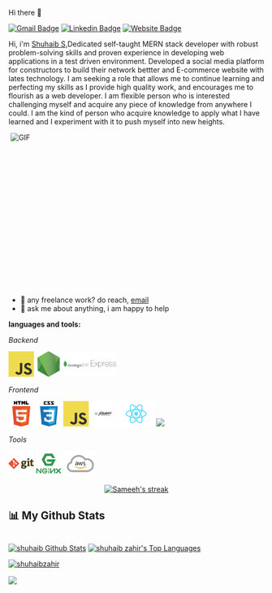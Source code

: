  Hi there 👋



<!--
**abdullakn/abdullakn** is a ✨ _special_ ✨ repository because its `README.md` (this file) appears on your GitHub profile.

Here are some ideas to get you started:

- 🔭 I’m currently working on ...
- 🌱 I’m currently learning ...
- 👯 I’m looking to collaborate on ...
- 🤔 I’m looking for help with ...
- 💬 Ask me about ...
- 📫 How to reach me: ...
- 😄 Pronouns: ...
- ⚡ Fun fact: ...
-->

[![Gmail Badge](https://img.shields.io/badge/-sameeh-c14438?style=flat&logo=Gmail&logoColor=white&link=mailto:yesshuhaib.ss@gmail.com)](mailto:yesshuhaib.ss@gmail.com)
[![Linkedin Badge](https://img.shields.io/badge/-Sameeh.M-blue?style=flat&logo=Linkedin&logoColor=white&link=https://www.linkedin.com/in/shuhaibzahir/)](https://www.linkedin.com/in/shuhaibzahir/)
[![Website Badge](https://img.shields.io/badge/-Sameeh.M-green?style=flat&logo=Google-Chrome&logoColor=white&link=https://shuhaib.tech)](https://shuhaib.tech)
 

Hi, i'm [Shuhaib S](https://shuhaib.tech/),Dedicated self-taught MERN stack developer with robust problem-solving skills and proven experience in 
developing web applications in a test driven environment. Developed a social media platform for constructors to build their network bettter and E-commerce website with lates technology. I am seeking a role that allows me to continue learning and perfecting my skills as I provide high quality work, and encourages me to flourish as a web developer. I am flexible person who is interested challenging myself and acquire any piece of knowledge from anywhere I could. I am the kind of person who acquire knowledge to apply what I have learned and I experiment with it to push myself into new heights.

 <img align="right" alt="GIF" src="https://github.com/abhisheknaiidu/abhisheknaiidu/blob/master/code.gif?raw=true" width="500" height="320" />



- 💼 any freelance work? do reach, [email](mailto:yesshuhaib.ss@gmail.com) 
- 💬 ask me about anything, i am happy to help



**languages and tools:**  

*Backend*

<code><img height="50" src="https://raw.githubusercontent.com/github/explore/80688e429a7d4ef2fca1e82350fe8e3517d3494d/topics/javascript/javascript.png"></code>
<code><img height="50" src="https://raw.githubusercontent.com/github/explore/80688e429a7d4ef2fca1e82350fe8e3517d3494d/topics/nodejs/nodejs.png"></code>
<code><img height="50" src="https://raw.githubusercontent.com/github/explore/80688e429a7d4ef2fca1e82350fe8e3517d3494d/topics/mongodb/mongodb.png"></code>
<code><img height="50" src="https://raw.githubusercontent.com/github/explore/80688e429a7d4ef2fca1e82350fe8e3517d3494d/topics/express/express.png"></code>
<!-- <code><img height="50" src="https://raw.githubusercontent.com/github/explore/80688e429a7d4ef2fca1e82350fe8e3517d3494d/topics/postgres/postgres.png"></code> -->
*Frontend*

<code><img height="50" src="https://raw.githubusercontent.com/github/explore/80688e429a7d4ef2fca1e82350fe8e3517d3494d/topics/html/html.png"></code>
<code><img height="50" src="https://raw.githubusercontent.com/github/explore/80688e429a7d4ef2fca1e82350fe8e3517d3494d/topics/css/css.png"></code>
<code><img height="50" src="https://raw.githubusercontent.com/github/explore/5c058a388828bb5fde0bcafd4bc867b5bb3f26f3/topics/javascript/javascript.png"></code>
<code><img height="50" src="https://raw.githubusercontent.com/github/explore/80688e429a7d4ef2fca1e82350fe8e3517d3494d/topics/jquery/jquery.png"></code>
<code><img height="50" src="https://github.com/abdullakn/abdullakn/blob/main/react.png"></code>
<code><img height="50" src="https://upload.wikimedia.org/wikipedia/commons/b/b2/Bootstrap_logo.svg"></code>
 
*Tools*
 
<code><img height="50" src="https://raw.githubusercontent.com/github/explore/80688e429a7d4ef2fca1e82350fe8e3517d3494d/topics/git/git.png"></code>
<code><img height="50" src="https://github.com/abdullakn/abdullakn/blob/main/nginx.png"></code>
<code><img height="50" src="https://github.com/abdullakn/abdullakn/blob/main/aws.png"></code>



<p align="center">
    <a href="https://github.com/Sameeh7383/github-readme-streak-stats">
        <img title="🔥 Get streak stats for your profile at git.io/streak-stats" alt="Sameeh's streak" src="https://github-readme-streak-stats.herokuapp.com/?user=Sameeh7383&theme=black-ice&hide_border=true&stroke=0000&background=060A0CD0"/>
    </a>
</p>



## 📊 My Github Stats

  <br/>
    <a href="https://github.com/shuhaibzahir/github-readme-stats"><img alt="shuhaib Github Stats" src="https://github-readme-stats.vercel.app/api?username=shuhaibzahir&show_icons=true&count_private=true&theme=react&hide_border=true&bg_color=0D1117" /></a>
  <a href="https://github.com/shuhaibzahir/github-readme-stats"><img alt="shuhaib zahir's Top Languages" src="https://github-readme-stats.vercel.app/api/top-langs/?username=shuhaibzahir&langs_count=8&count_private=true&layout=compact&theme=react&hide_border=true&bg_color=0D1117" /></a>
  <br/>

<a href="https://github.com/shuhaibzahir/github-readme-activity-graph"><img alt="shuhaibzahir" src="https://activity-graph.herokuapp.com/graph?username=shuhaibzahir&bg_color=0D1117&color=5BCDEC&line=5BCDEC&point=FFFFFF&hide_border=true" /></a>


<a href="https://github.com/shuhaibzahir">
  <img align="center" src="https://github-readme-stats.vercel.app/api?username=shuhaibzahir&show_icons=true&theme=vue-dark" />
</a>
